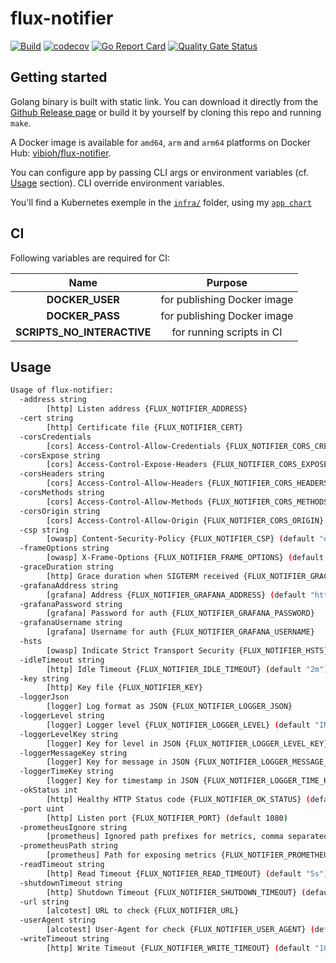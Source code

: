 # flux-notifier

[![Build](https://github.com/ViBiOh/flux-notifier/workflows/Build/badge.svg)](https://github.com/ViBiOh/flux-notifier/actions)
[![codecov](https://codecov.io/gh/ViBiOh/flux-notifier/branch/master/graph/badge.svg)](https://codecov.io/gh/ViBiOh/flux-notifier)
[![Go Report Card](https://goreportcard.com/badge/github.com/ViBiOh/flux-notifier)](https://goreportcard.com/report/github.com/ViBiOh/flux-notifier)
[![Quality Gate Status](https://sonarcloud.io/api/project_badges/measure?project=ViBiOh_flux-notifier&metric=alert_status)](https://sonarcloud.io/dashboard?id=ViBiOh_flux-notifier)

## Getting started

Golang binary is built with static link. You can download it directly from the [Github Release page](https://github.com/ViBiOh/flux-notifier/releases) or build it by yourself by cloning this repo and running `make`.

A Docker image is available for `amd64`, `arm` and `arm64` platforms on Docker Hub: [vibioh/flux-notifier](https://hub.docker.com/r/vibioh/flux-notifier/tags).

You can configure app by passing CLI args or environment variables (cf. [Usage](#usage) section). CLI override environment variables.

You'll find a Kubernetes exemple in the [`infra/`](infra/) folder, using my [`app chart`](https://github.com/ViBiOh/charts/tree/master/app)

## CI

Following variables are required for CI:

|            Name            |           Purpose           |
| :------------------------: | :-------------------------: |
|      **DOCKER_USER**       | for publishing Docker image |
|      **DOCKER_PASS**       | for publishing Docker image |
| **SCRIPTS_NO_INTERACTIVE** |  for running scripts in CI  |

## Usage

```bash
Usage of flux-notifier:
  -address string
        [http] Listen address {FLUX_NOTIFIER_ADDRESS}
  -cert string
        [http] Certificate file {FLUX_NOTIFIER_CERT}
  -corsCredentials
        [cors] Access-Control-Allow-Credentials {FLUX_NOTIFIER_CORS_CREDENTIALS}
  -corsExpose string
        [cors] Access-Control-Expose-Headers {FLUX_NOTIFIER_CORS_EXPOSE}
  -corsHeaders string
        [cors] Access-Control-Allow-Headers {FLUX_NOTIFIER_CORS_HEADERS} (default "Content-Type")
  -corsMethods string
        [cors] Access-Control-Allow-Methods {FLUX_NOTIFIER_CORS_METHODS} (default "GET")
  -corsOrigin string
        [cors] Access-Control-Allow-Origin {FLUX_NOTIFIER_CORS_ORIGIN} (default "*")
  -csp string
        [owasp] Content-Security-Policy {FLUX_NOTIFIER_CSP} (default "default-src 'self'; base-uri 'self'")
  -frameOptions string
        [owasp] X-Frame-Options {FLUX_NOTIFIER_FRAME_OPTIONS} (default "deny")
  -graceDuration string
        [http] Grace duration when SIGTERM received {FLUX_NOTIFIER_GRACE_DURATION} (default "30s")
  -grafanaAddress string
        [grafana] Address {FLUX_NOTIFIER_GRAFANA_ADDRESS} (default "http://grafana")
  -grafanaPassword string
        [grafana] Password for auth {FLUX_NOTIFIER_GRAFANA_PASSWORD}
  -grafanaUsername string
        [grafana] Username for auth {FLUX_NOTIFIER_GRAFANA_USERNAME}
  -hsts
        [owasp] Indicate Strict Transport Security {FLUX_NOTIFIER_HSTS} (default true)
  -idleTimeout string
        [http] Idle Timeout {FLUX_NOTIFIER_IDLE_TIMEOUT} (default "2m")
  -key string
        [http] Key file {FLUX_NOTIFIER_KEY}
  -loggerJson
        [logger] Log format as JSON {FLUX_NOTIFIER_LOGGER_JSON}
  -loggerLevel string
        [logger] Logger level {FLUX_NOTIFIER_LOGGER_LEVEL} (default "INFO")
  -loggerLevelKey string
        [logger] Key for level in JSON {FLUX_NOTIFIER_LOGGER_LEVEL_KEY} (default "level")
  -loggerMessageKey string
        [logger] Key for message in JSON {FLUX_NOTIFIER_LOGGER_MESSAGE_KEY} (default "message")
  -loggerTimeKey string
        [logger] Key for timestamp in JSON {FLUX_NOTIFIER_LOGGER_TIME_KEY} (default "time")
  -okStatus int
        [http] Healthy HTTP Status code {FLUX_NOTIFIER_OK_STATUS} (default 204)
  -port uint
        [http] Listen port {FLUX_NOTIFIER_PORT} (default 1080)
  -prometheusIgnore string
        [prometheus] Ignored path prefixes for metrics, comma separated {FLUX_NOTIFIER_PROMETHEUS_IGNORE}
  -prometheusPath string
        [prometheus] Path for exposing metrics {FLUX_NOTIFIER_PROMETHEUS_PATH} (default "/metrics")
  -readTimeout string
        [http] Read Timeout {FLUX_NOTIFIER_READ_TIMEOUT} (default "5s")
  -shutdownTimeout string
        [http] Shutdown Timeout {FLUX_NOTIFIER_SHUTDOWN_TIMEOUT} (default "10s")
  -url string
        [alcotest] URL to check {FLUX_NOTIFIER_URL}
  -userAgent string
        [alcotest] User-Agent for check {FLUX_NOTIFIER_USER_AGENT} (default "Alcotest")
  -writeTimeout string
        [http] Write Timeout {FLUX_NOTIFIER_WRITE_TIMEOUT} (default "10s")
```
